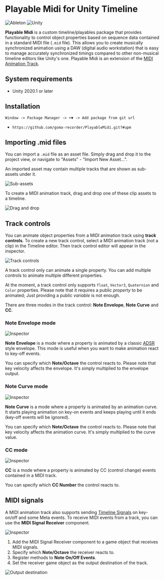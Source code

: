 Playable Midi for Unity Timeline
=======================================

![Ableton](https://i.imgur.com/yxJr18E.png)
![Unity](https://i.imgur.com/aTMgdnB.gif)

**Playable Midi** is a custom timeline/playables package that provides
functionality to control object properties based on sequence data contained
in a standard MIDI file (`.mid` file). This allows you to create musically
synchronized animation using a DAW (digital audio workstation) that is easy
to manage accurately synchronized timings compared to other non-musical
timeline editors like Unity's one. Playable Midi is an extension of the [MIDI Animation Track](https://github.com/keijiro/MidiAnimationTrack).


System requirements
-------------------

- Unity 2020.1 or later

Installation
------------

<!--4567890123456789012345678901234567890123456789012345678901234567890123456-->
`Window -> Package Manager -> +▼ -> Add package from git url`
 - `https://github.com/goma-recorder/PlayableMidi.git?#upm`

Importing .mid files
--------------------

You can import a `.mid` file as an asset file. Simply drag and drop it to the
project view, or navigate to "Assets" - "Import New Asset...".

An imported asset may contain multiple tracks that are shown as sub-assets
under it.

![Sub-assets](https://i.imgur.com/tuBe3py.png)

To create a MIDI animation track, drag and drop one of these clip assets to
a timeline.

![Drag and drop](https://i.imgur.com/WVMaG6J.gif)

Track controls
--------------

You can animate object properties from a MIDI animation track using **track
controls**. To create a new track control, select a MIDI animation track (not a
clip) in the Timeline editor. Then track control editor will appear in the
inspector.

![Track controls](https://i.imgur.com/uOwwWKR.gif)

A track control only can animate a single property. You can add multiple
controls to animate multiple different properties.

At the moment, a track control only supports `float`, `Vector3`, `Quaternion`
and `Color` properties. Please note that it requires a public *property* to
be animated; Just providing a public *variable* is not enough.

There are three modes in the track control: **Note Envelope**, **Note Curve**
and **CC**.

### Note Envelope mode

![Inspector](https://i.imgur.com/7SFMCk9.png)

**Note Envelope** is a mode where a property is animated by a classic [ADSR]
style envelope. This mode is useful when you want to make animation react to
key-off events.

You can specify which **Note/Octave** the control reacts to. Please note that
key velocity affects the envelope. It's simply multiplied to the envelope
output.

[ADSR]: https://en.wikipedia.org/wiki/Envelope_(music)

### Note Curve mode

![Inspector](https://i.imgur.com/YFATPN0.png)

**Note Curve** is a mode where a property is animated by an animation curve.
It starts playing animation on key-on events and keeps playing until it ends
(key-off events will be ignored).

You can specify which **Note/Octave** the control reacts to. Please note that
key velocity affects the animation curve. It's simply multiplied to the curve
value.

### CC mode

![Inspector](https://i.imgur.com/ERFtPKL.png)

**CC** is a mode where a property is animated by CC (control change) events
contained in a MIDI track.

You can specify which **CC Number** the control reacts to.

MIDI signals
------------

A MIDI animation track also supports sending [Timeline Signals] on key-on/off and some Meta
events. To receive MIDI events from a track, you can use the **MIDI Signal
Receiver** component.

[Timeline Signals]:
    https://blogs.unity3d.com/2019/05/21/how-to-use-timeline-signals/

![Inspector](https://i.imgur.com/LAwiWel.png)

1. Add the MIDI Signal Receiver component to a game object that receives MIDI
   signals.
2. Specify which **Note/Octave** the receiver reacts to.
3. Register methods to **Note On/Off Events**.
4. Set the receiver game object as the output destination of the track.

![Output destination](https://i.imgur.com/PqYi9cN.gif)
